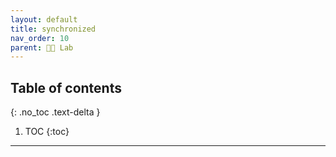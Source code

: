 ```yaml
---
layout: default
title: synchronized
nav_order: 10
parent: 👨‍🔬 Lab
---
```

## Table of contents
{: .no_toc .text-delta }

1. TOC
{:toc}

---